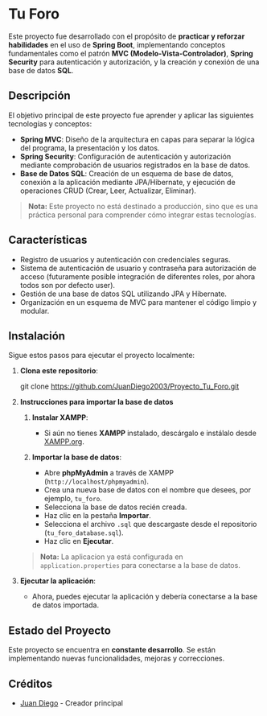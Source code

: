# Tu Foro
Este proyecto fue desarrollado con el propósito de **practicar y reforzar habilidades** en el uso de **Spring Boot**, implementando conceptos fundamentales como el patrón **MVC (Modelo-Vista-Controlador)**, **Spring Security** para autenticación y autorización, y la creación y conexión de una base de datos **SQL**.

## Descripción

El objetivo principal de este proyecto fue aprender y aplicar las siguientes tecnologías y conceptos:
- **Spring MVC**: Diseño de la arquitectura en capas para separar la lógica del programa, la presentación y los datos.
- **Spring Security**: Configuración de autenticación y autorización mediante comprobación de usuarios registrados en la base de datos.
- **Base de Datos SQL**: Creación de un esquema de base de datos, conexión a la aplicación mediante JPA/Hibernate, y ejecución de operaciones CRUD (Crear, Leer, Actualizar, Eliminar).

> **Nota:** Este proyecto no está destinado a producción, sino que es una práctica personal para comprender cómo integrar estas tecnologías.

## Características

- Registro de usuarios y autenticación con credenciales seguras.
- Sistema de autenticación de usuario y contraseña para autorización de acceso (futuramente posible integración de diferentes roles, por ahora todos son por defecto user).
- Gestión de una base de datos SQL utilizando JPA y Hibernate.
- Organización en un esquema de MVC para mantener el código limpio y modular.

## Instalación

Sigue estos pasos para ejecutar el proyecto localmente:

1. **Clona este repositorio**:
   
   git clone https://github.com/JuanDiego2003/Proyecto_Tu_Foro.git

3. **Instrucciones para importar la base de datos**   
    1. **Instalar XAMPP**:
       - Si aún no tienes **XAMPP** instalado, descárgalo e instálalo desde [XAMPP.org](https://www.apachefriends.org/index.html).

    3. **Importar la base de datos**:
       - Abre **phpMyAdmin** a través de XAMPP (`http://localhost/phpmyadmin`).
       - Crea una nueva base de datos con el nombre que desees, por ejemplo, `tu_foro`.
       - Selecciona la base de datos recién creada.
       - Haz clic en la pestaña **Importar**.
       - Selecciona el archivo `.sql` que descargaste desde el repositorio (`tu_foro_database.sql`).
       - Haz clic en **Ejecutar**.
      > **Nota:** La aplicacion ya está configurada en `application.properties` para conectarse a la base de datos.

  4. **Ejecutar la aplicación**:
     - Ahora, puedes ejecutar la aplicación y debería conectarse a la base de datos importada.

## Estado del Proyecto
Este proyecto se encuentra en **constante desarrollo**. Se están implementando nuevas funcionalidades, mejoras y correcciones.
## Créditos
- [Juan Diego](https://github.com/JuanDiego2003) - Creador principal

